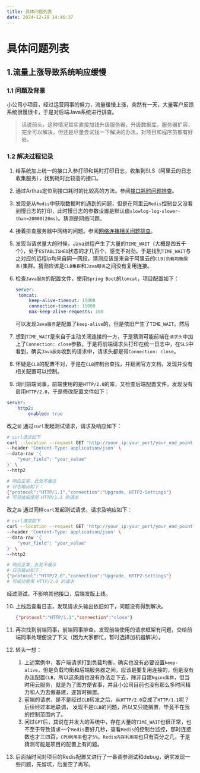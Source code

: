 ```yaml
---
title: 具体问题列表
date: 2024-12-28 14:46:37
---
```




# 具体问题列表

## 1.流量上涨导致系统响应缓慢

### 1.1 问题及背景

小公司小项目，经过运营同事的努力，流量缓慢上涨，突然有一天，大量客户反馈系统很慢很卡，于是对后端Java系统进行排查。

> 话说前头，这种情况其实直接加钱升级服务器，升级数据库，服务器扩容，完全可以解决。但还是尽量尝试找一下解决的办法，对项目和程序员都有好处。

### 1.2 解决过程记录

1. 给系统加上统一的接口入参打印和耗时打印日志，收集到SLS（阿里云的日志收集服务），找到耗时比较高的接口。

2. 通过Arthas定位到接口耗时的比较高的方法。参阅[接口耗时问题排查](./接口耗时问题排查.md)。

3. 发现是从`Redis`中获取数据时的遇到的问题，但是在阿里云`Redis`控制台又没看到慢日志的打印，此时慢日志的参数设置是默认值`slowlog-log-slower-than=20000(20ms)`。猜测是网络问题。

4. 接着排查服务器中网络的问题。参阅[网络连接相关问题排查](./网络连接相关问题排查.md)。

5. 发现当请求量大的时候，Java进程产生了大量的`TIME_WAIT`（大概是四五千个），处于`ESTABLISHED`状态的才几百个，感觉不对劲。于是找到`TIME_WAIT`与之对应的远程ip均来自同一网段，猜测应该是来自于阿里云的`CLB(负载均衡服务)`集群。猜测应该是`CLB集群`和`Java服务`之间没有复用连接。

6. 检查`Java服务`的配置文件，使用`Spring Boot`的`tomcat`，项目配置如下：

   ```yml
   server:
   	tomcat:
   		keep-alive-timeout: 15000
   		connection-timeout: 15000
   		max-keep-alive-requests: 100
   ```

   可以发现`Java服务`是配置了`keep-alive`的，但是依旧产生了`TIME_WAIT`。然后

7. 想到`TIME_WAIT`是来自于主动关闭连接的一方，于是猜测可能前端在`请求头`中加上了`Connection: close`参数，于是将前端请求头打印在统一日志中，在`SLS`中看到，确实`Java服务`收到的请求中，请求头都是带`Connection: close`。

8. 怀疑是`CLB`的配置不对，于是在`CLB`控制台查找，并翻阅官方文档，发现并没有相关配置可以控制。
9. 询问前端同事，前端使用的是`HTTP/2.0`的库，又检查后端配置文件，发现没有启用`HTTP/2.0`，于是修改配置文件如下：

```yml
server:
	http2:
		enabled: true
```

改之`前`  通过`curl`发起测试请求，请求及响应如下：

```sh
# curl请求如下
curl --location --request GET 'http://your_ip:your_port/your_end_point' \
--header 'Content-Type: application/json' \
--data-raw '{
    "your_field": "your_value"
}' \
--http2

# 响应正常，此处不展示
# 日志输出如下：
{"protocol":"HTTP/1.1","connection":"Upgrade, HTTP2-Settings"}
# 可见依旧使用 HTTP/1.1 的请求
```

改之`后` 通过同样`curl`发起测试请求，请求及响应如下：

```sh
# curl请求如下
curl --location --request GET 'http://your_ip:your_port/your_end_point' \
--header 'Content-Type: application/json' \
--data-raw '{
    "your_field": "your_value"
}' \
--http2

# 响应正常，此处不展示
# 日志输出如下：
{"protocol":"HTTP/2.0","connection":"Upgrade, HTTP2-Settings"}
# 可成功使用 HTTP/2.0 的请求
```

经过测试，不影响其他接口，后端发版上线。

10. 上线后查看日志，发现请求头输出依旧如下，问题没有得到解决。

    ```json
    {"protocol":"HTTP/1.1","connection":"close"}
    ```

11. 再次找到前端同事，前端同事排查，发现前端使用的请求框架有问题，交给前端同事处理便没了下文（因为大家都忙，暂时选择加机器解决）。

12. 转头一想：

    1. 上述案例中，客户端请求打到负载均衡，确实也没有必要设置`keep-alive`，但是负载均衡和后端服务器之间，应该是要复用连接的，但是没有办法配置`CLB`，所以这条路也没有办法走下去，除非自建`Nginx集群`，但当时用云服务，就是为了图方便省事，并且小公司目前也没有那么多时间精力和人力去做基建，遂暂时搁置。
    2. 前端的请求，是不是经过`CLB`转发之后，从`HTTP/2.0`变成了`HTTP/1.1`呢？后续经过本地联调， 发现不是`CLB`的问题，所以又只能搁置，毕竟不在我的控制范围内了。
    3. 问过`GPT`后，其说在并发大的系统中，存在大量的`TIME_WAIT`也很正常，也不至于导致请求一个`Redis`要好几秒，查看`Redis`的控制台监控，那时连接数也才三四百，`CPU利用率`也才`5%`，`Redis内存利用率`也只有百分之几，于是猜测可能是项目的配置上有问题。

13. 后面抽时间对项目的Redis配置又进行了一番调参测试和debug，确实发现一些问题，先留坑，后面空了再写。